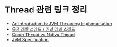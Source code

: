 # Thread 관련 링크 정리

- [An Introduction to JVM Threading Implementation](https://www.developer.com/design/an-introduction-to-jvm-threading-implementation/)
- [유저 레벨 스레드 / 커널 레벨 스레드](https://genesis8.tistory.com/242)
- [Green Thread vs Native Thread](https://perfectacle.github.io/2019/03/10/green-thread-vs-native-thread/)
- [JVM Specification](https://docs.oracle.com/javase/specs/index.html)